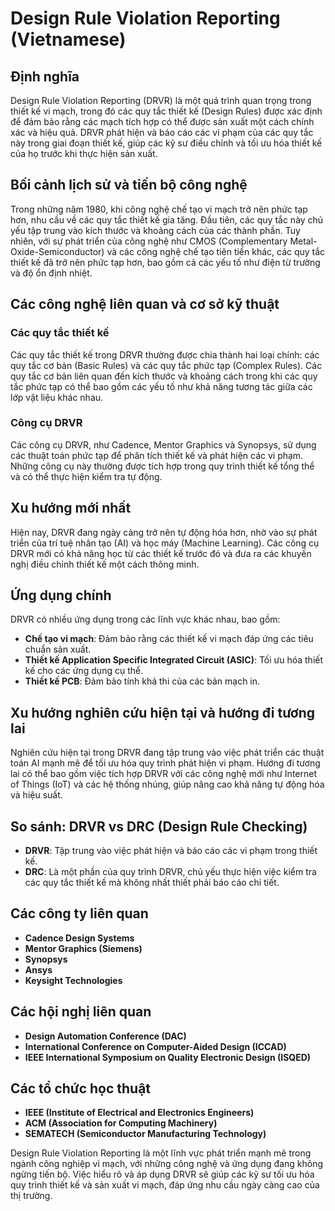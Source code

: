 # Design Rule Violation Reporting (Vietnamese)

## Định nghĩa

Design Rule Violation Reporting (DRVR) là một quá trình quan trọng trong thiết kế vi mạch, trong đó các quy tắc thiết kế (Design Rules) được xác định để đảm bảo rằng các mạch tích hợp có thể được sản xuất một cách chính xác và hiệu quả. DRVR phát hiện và báo cáo các vi phạm của các quy tắc này trong giai đoạn thiết kế, giúp các kỹ sư điều chỉnh và tối ưu hóa thiết kế của họ trước khi thực hiện sản xuất.

## Bối cảnh lịch sử và tiến bộ công nghệ

Trong những năm 1980, khi công nghệ chế tạo vi mạch trở nên phức tạp hơn, nhu cầu về các quy tắc thiết kế gia tăng. Đầu tiên, các quy tắc này chủ yếu tập trung vào kích thước và khoảng cách của các thành phần. Tuy nhiên, với sự phát triển của công nghệ như CMOS (Complementary Metal-Oxide-Semiconductor) và các công nghệ chế tạo tiên tiến khác, các quy tắc thiết kế đã trở nên phức tạp hơn, bao gồm cả các yếu tố như điện từ trường và độ ổn định nhiệt.

## Các công nghệ liên quan và cơ sở kỹ thuật

### Các quy tắc thiết kế

Các quy tắc thiết kế trong DRVR thường được chia thành hai loại chính: các quy tắc cơ bản (Basic Rules) và các quy tắc phức tạp (Complex Rules). Các quy tắc cơ bản liên quan đến kích thước và khoảng cách trong khi các quy tắc phức tạp có thể bao gồm các yếu tố như khả năng tương tác giữa các lớp vật liệu khác nhau.

### Công cụ DRVR

Các công cụ DRVR, như Cadence, Mentor Graphics và Synopsys, sử dụng các thuật toán phức tạp để phân tích thiết kế và phát hiện các vi phạm. Những công cụ này thường được tích hợp trong quy trình thiết kế tổng thể và có thể thực hiện kiểm tra tự động.

## Xu hướng mới nhất

Hiện nay, DRVR đang ngày càng trở nên tự động hóa hơn, nhờ vào sự phát triển của trí tuệ nhân tạo (AI) và học máy (Machine Learning). Các công cụ DRVR mới có khả năng học từ các thiết kế trước đó và đưa ra các khuyến nghị điều chỉnh thiết kế một cách thông minh.

## Ứng dụng chính

DRVR có nhiều ứng dụng trong các lĩnh vực khác nhau, bao gồm:

- **Chế tạo vi mạch**: Đảm bảo rằng các thiết kế vi mạch đáp ứng các tiêu chuẩn sản xuất.
- **Thiết kế Application Specific Integrated Circuit (ASIC)**: Tối ưu hóa thiết kế cho các ứng dụng cụ thể.
- **Thiết kế PCB**: Đảm bảo tính khả thi của các bản mạch in.

## Xu hướng nghiên cứu hiện tại và hướng đi tương lai

Nghiên cứu hiện tại trong DRVR đang tập trung vào việc phát triển các thuật toán AI mạnh mẽ để tối ưu hóa quy trình phát hiện vi phạm. Hướng đi tương lai có thể bao gồm việc tích hợp DRVR với các công nghệ mới như Internet of Things (IoT) và các hệ thống nhúng, giúp nâng cao khả năng tự động hóa và hiệu suất.

## So sánh: DRVR vs DRC (Design Rule Checking)

- **DRVR**: Tập trung vào việc phát hiện và báo cáo các vi phạm trong thiết kế.
- **DRC**: Là một phần của quy trình DRVR, chủ yếu thực hiện việc kiểm tra các quy tắc thiết kế mà không nhất thiết phải báo cáo chi tiết.

## Các công ty liên quan

- **Cadence Design Systems**
- **Mentor Graphics (Siemens)**
- **Synopsys**
- **Ansys**
- **Keysight Technologies**

## Các hội nghị liên quan

- **Design Automation Conference (DAC)**
- **International Conference on Computer-Aided Design (ICCAD)**
- **IEEE International Symposium on Quality Electronic Design (ISQED)**

## Các tổ chức học thuật

- **IEEE (Institute of Electrical and Electronics Engineers)**
- **ACM (Association for Computing Machinery)**
- **SEMATECH (Semiconductor Manufacturing Technology)**

Design Rule Violation Reporting là một lĩnh vực phát triển mạnh mẽ trong ngành công nghiệp vi mạch, với những công nghệ và ứng dụng đang không ngừng tiến bộ. Việc hiểu rõ và áp dụng DRVR sẽ giúp các kỹ sư tối ưu hóa quy trình thiết kế và sản xuất vi mạch, đáp ứng nhu cầu ngày càng cao của thị trường.